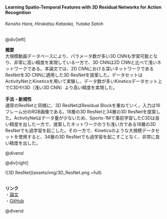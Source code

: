 #### Learning Spatio-Temporal Features with 3D Residual Networks for Action Recognition
###### Kensho Hara, Hirokatsu Kataoka, Yutaka Satoh

@div[left]

__概要__<br>
大規模動画データベースにより、パラメータ数が多い3D CNNも学習可能となり、非常に高い精度を実現している一方で、3D CNNは2D CNNと比べて浅いネットワークである。本論文では、2D CNNにおける深いネットワークであるResNetを3D CNNに適用した3D ResNetを提案した。データセットはActivityNetとKineticsを用いて実験し、データ数が多いKineticsデータセット上でC3DやI3D（浅い3D CNN）より高い精度を実現した。<br>
<br>
__手法・新規性__<br>
通常のResNetと同様に、3D ResNetはResidual Blockを重ねていく。入力は16フレーム分のRGB画像である。18層の3D ResNetと34層の3D ResNetを提案した。ActivityNetはデータ量が少ないため、Sports-1Mで事前学習したC3Dは良い精度を出した一方で、提案したネットワークのうち浅い方である18層の3D ResNetでも過学習を起こした。その一方で、Kineticsのような大規模データセットを使用すると、34層の3D ResNetでも過学習を起こすことなく、非常に良い精度を出した。<br>

@divend

@div[right]

![3D ResNet](assets/img/3D_ResNet.png =full)<br>
<br>

__リンク__<br>
・[論文](http://openaccess.thecvf.com/content_ICCV_2017_workshops/papers/w44/Hara_Learning_Spatio-Temporal_Features_ICCV_2017_paper.pdf)<br>
・[GitHub](https://github.com/kenshohara/3D-ResNets)<br>

@divend